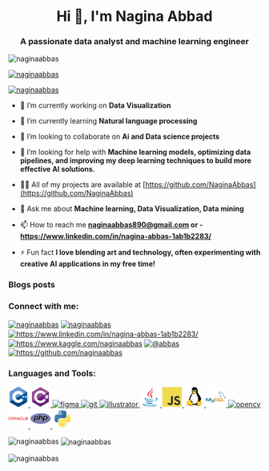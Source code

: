 <h1 align="center">Hi 👋, I'm Nagina Abbad</h1>
<h3 align="center">A passionate data analyst and machine learning engineer</h3>

<p align="left"> <img src="https://komarev.com/ghpvc/?username=naginaabbas&label=Profile%20views&color=0e75b6&style=flat" alt="naginaabbas" /> </p>

<p align="left"> <a href="https://github.com/ryo-ma/github-profile-trophy"><img src="https://github-profile-trophy.vercel.app/?username=naginaabbas" alt="naginaabbas" /></a> </p>

<p align="left"> <a href="https://twitter.com/naginaabbas" target="blank"><img src="https://img.shields.io/twitter/follow/naginaabbas?logo=twitter&style=for-the-badge" alt="naginaabbas" /></a> </p>

- 🔭 I’m currently working on **Data Visualization**

- 🌱 I’m currently learning **Natural language processing**

- 👯 I’m looking to collaborate on **Ai and Data science projects**

- 🤝 I’m looking for help with **Machine learning models, optimizing data pipelines, and improving my deep learning techniques to build more effective AI solutions.**

- 👨‍💻 All of my projects are available at [https://github.com/NaginaAbbas](https://github.com/NaginaAbbas)

- 💬 Ask me about **Machine learning, Data Visualization, Data mining**

- 📫 How to reach me **naginaabbas890@gmail.com or - https://www.linkedin.com/in/nagina-abbas-1ab1b2283/**

- ⚡ Fun fact **I love blending art and technology, often experimenting with creative AI applications in my free time!**

### Blogs posts
<!-- BLOG-POST-LIST:START -->
<!-- BLOG-POST-LIST:END -->

<h3 align="left">Connect with me:</h3>
<p align="left">
<a href="https://dev.to/naginaabbas" target="blank"><img align="center" src="https://raw.githubusercontent.com/rahuldkjain/github-profile-readme-generator/master/src/images/icons/Social/devto.svg" alt="naginaabbas" height="30" width="40" /></a>
<a href="https://twitter.com/naginaabbas" target="blank"><img align="center" src="https://raw.githubusercontent.com/rahuldkjain/github-profile-readme-generator/master/src/images/icons/Social/twitter.svg" alt="naginaabbas" height="30" width="40" /></a>
<a href="https://linkedin.com/in/https://www.linkedin.com/in/nagina-abbas-1ab1b2283/" target="blank"><img align="center" src="https://raw.githubusercontent.com/rahuldkjain/github-profile-readme-generator/master/src/images/icons/Social/linked-in-alt.svg" alt="https://www.linkedin.com/in/nagina-abbas-1ab1b2283/" height="30" width="40" /></a>
<a href="https://kaggle.com/https://www.kaggle.com/naginaabbas" target="blank"><img align="center" src="https://raw.githubusercontent.com/rahuldkjain/github-profile-readme-generator/master/src/images/icons/Social/kaggle.svg" alt="https://www.kaggle.com/naginaabbas" height="30" width="40" /></a>
<a href="https://medium.com/@abbas" target="blank"><img align="center" src="https://raw.githubusercontent.com/rahuldkjain/github-profile-readme-generator/master/src/images/icons/Social/medium.svg" alt="@abbas" height="30" width="40" /></a>
<a href="/https://github.com/naginaabbas" target="blank"><img align="center" src="https://raw.githubusercontent.com/rahuldkjain/github-profile-readme-generator/master/src/images/icons/Social/rss.svg" alt="https://github.com/naginaabbas" height="30" width="40" /></a>
</p>

<h3 align="left">Languages and Tools:</h3>
<p align="left"> <a href="https://www.w3schools.com/cpp/" target="_blank" rel="noreferrer"> <img src="https://raw.githubusercontent.com/devicons/devicon/master/icons/cplusplus/cplusplus-original.svg" alt="cplusplus" width="40" height="40"/> </a> <a href="https://www.w3schools.com/cs/" target="_blank" rel="noreferrer"> <img src="https://raw.githubusercontent.com/devicons/devicon/master/icons/csharp/csharp-original.svg" alt="csharp" width="40" height="40"/> </a> <a href="https://www.figma.com/" target="_blank" rel="noreferrer"> <img src="https://www.vectorlogo.zone/logos/figma/figma-icon.svg" alt="figma" width="40" height="40"/> </a> <a href="https://git-scm.com/" target="_blank" rel="noreferrer"> <img src="https://www.vectorlogo.zone/logos/git-scm/git-scm-icon.svg" alt="git" width="40" height="40"/> </a> <a href="https://www.adobe.com/in/products/illustrator.html" target="_blank" rel="noreferrer"> <img src="https://www.vectorlogo.zone/logos/adobe_illustrator/adobe_illustrator-icon.svg" alt="illustrator" width="40" height="40"/> </a> <a href="https://www.java.com" target="_blank" rel="noreferrer"> <img src="https://raw.githubusercontent.com/devicons/devicon/master/icons/java/java-original.svg" alt="java" width="40" height="40"/> </a> <a href="https://developer.mozilla.org/en-US/docs/Web/JavaScript" target="_blank" rel="noreferrer"> <img src="https://raw.githubusercontent.com/devicons/devicon/master/icons/javascript/javascript-original.svg" alt="javascript" width="40" height="40"/> </a> <a href="https://www.linux.org/" target="_blank" rel="noreferrer"> <img src="https://raw.githubusercontent.com/devicons/devicon/master/icons/linux/linux-original.svg" alt="linux" width="40" height="40"/> </a> <a href="https://www.mysql.com/" target="_blank" rel="noreferrer"> <img src="https://raw.githubusercontent.com/devicons/devicon/master/icons/mysql/mysql-original-wordmark.svg" alt="mysql" width="40" height="40"/> </a> <a href="https://opencv.org/" target="_blank" rel="noreferrer"> <img src="https://www.vectorlogo.zone/logos/opencv/opencv-icon.svg" alt="opencv" width="40" height="40"/> </a> <a href="https://www.oracle.com/" target="_blank" rel="noreferrer"> <img src="https://raw.githubusercontent.com/devicons/devicon/master/icons/oracle/oracle-original.svg" alt="oracle" width="40" height="40"/> </a> <a href="https://www.php.net" target="_blank" rel="noreferrer"> <img src="https://raw.githubusercontent.com/devicons/devicon/master/icons/php/php-original.svg" alt="php" width="40" height="40"/> </a> <a href="https://www.python.org" target="_blank" rel="noreferrer"> <img src="https://raw.githubusercontent.com/devicons/devicon/master/icons/python/python-original.svg" alt="python" width="40" height="40"/> </a> </p>

<p><img align="left" src="https://github-readme-stats.vercel.app/api/top-langs?username=naginaabbas&show_icons=true&locale=en&layout=compact" alt="naginaabbas" /></p>

<p>&nbsp;<img align="center" src="https://github-readme-stats.vercel.app/api?username=naginaabbas&show_icons=true&locale=en" alt="naginaabbas" /></p>

<p><img align="center" src="https://github-readme-streak-stats.herokuapp.com/?user=naginaabbas&" alt="naginaabbas" /></p>

<!---
NaginaAbbas/NaginaAbbas is a ✨ special ✨ repository because its `README.md` (this file) appears on your GitHub profile.
You can click the Preview link to take a look at your changes.
--->
